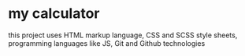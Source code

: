 # my calculator 

this project uses HTML markup language, CSS and SCSS style sheets, programming languages like JS, Git and Github technologies